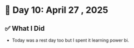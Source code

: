 # 📅 Day 10: April 27 , 2025

## ✅ What I Did

- Today was a rest day too but I spent it learning power bi.
